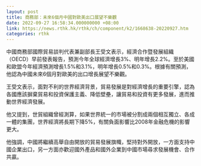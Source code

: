 ```yaml
---
layout: post
title: 商務部：未來6個月中國對歐美出口展望不樂觀
date: 2022-09-27 16:58:34.000000000 +08:00
link: https://news.rthk.hk/rthk/ch/component/k2/1668638-20220927.htm
categories: rthk
---
```


中國商務部國際貿易談判代表兼副部長王受文表示，經濟合作暨發展組織（OECD）早前發表報告，預測今年全球經濟增長3%、明年增長2.2%。至於美國和歐盟今年經濟預測增長1.5%和3.1%，明年增長0.5%和0.3%。根據有關預測，他認為中國未來6個月對歐美的出口增長展望不樂觀。

王受文表示，面對不利的世界經濟背景，貿易發展是對經濟增長的重要引擎，認為各國應該摒棄貿易和投資保護主義、降低壁壘，讓貿易和投資有更多發展，進而推動世界經濟發展。

他又提到，世貿組織曾經測算，如果世界統一的市場被分割成兩個相互獨立、各成一體的集團，世界經濟將長期下降5%，有關負面影響比2008年金融危機的影響更大。

他強調，中國將繼續高舉自由開放的貿易發展旗幟，堅持對外開放，一方面支持中國企業出口，另一方面亦歡迎國外產品和國外企業到中國市場尋求發展機會、合作共贏。
